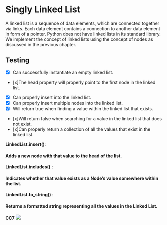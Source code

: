# Singly Linked List

A linked list is a sequence of data elements, which are connected together via links. Each data element contains a connection to another data element in form of a pointer. Python does not have linked lists in its standard library. We implement the concept of linked lists using the concept of nodes as discussed in the previous chapter.

## Testing

-   [x] Can successfully instantiate an empty linked list.
-   [x]The head property will properly point to the first node in the linked list.
-   [x] Can properly insert into the linked list.
-   [x] Can properly insert multiple nodes into the linked list.
-   [x] Will return true when finding a value within the linked list that exists.
-   [x]Will return false when searching for a value in the linked list that does not exist.
-   [x]Can properly return a collection of all the values that exist in the linked list.

**LinkedList.insert()**:

#### Adds a new node with that value to the head of the list.

**LinkedList.includes()** :

#### Indicates whether that value exists as a Node’s value somewhere within the list.

**LinkedList.to_string()** :

#### Returns a formatted string representing all the values in the Linked List.

**CC7**
<img src = "CC7.PNG">
